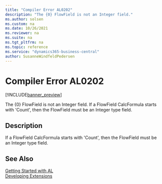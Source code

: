 ```yaml
---
title: "Compiler Error AL0202"
description: "The {0} FlowField is not an Integer field."
ms.author: solsen
ms.custom: na
ms.date: 10/26/2021
ms.reviewer: na
ms.suite: na
ms.tgt_pltfrm: na
ms.topic: reference
ms.service: "dynamics365-business-central"
author: SusanneWindfeldPedersen
---
```

[//]: # (START>DO_NOT_EDIT)
[//]: # (IMPORTANT:Do not edit any of the content between here and the END>DO_NOT_EDIT.)
[//]: # (Any modifications should be made in the .xml files in the ModernDev repo.)
# Compiler Error AL0202

[!INCLUDE[banner_preview](../includes/banner_preview.md)]

The {0} FlowField is not an Integer field. If a FlowField CalcFormula starts with 'Count', then the FlowField must be an Integer type field.

## Description
If a FlowField CalcFormula starts with 'Count', then the FlowField must be an Integer type field.  

[//]: # (IMPORTANT: END>DO_NOT_EDIT)
## See Also  
[Getting Started with AL](../devenv-get-started.md)  
[Developing Extensions](../devenv-dev-overview.md)  